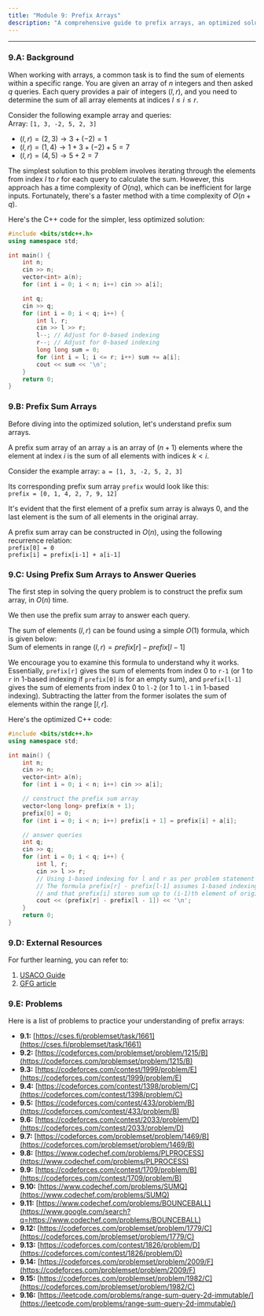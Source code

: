 ```yaml
---
title: "Module 9: Prefix Arrays"
description: "A comprehensive guide to prefix arrays, an optimized solution for range sum queries in arrays."
---
```


---

### 9.A: Background

When working with arrays, a common task is to find the sum of elements within a specific range. You are given an array of $n$ integers and then asked $q$ queries. Each query provides a pair of integers $(l, r)$, and you need to determine the sum of all array elements at indices $l \le i \le r$.

Consider the following example array and queries:  
Array: `[1, 3, -2, 5, 2, 3]`

- $(l,r)=(2,3) \rightarrow 3 + (-2) = 1$
- $(l,r)=(1,4) \rightarrow 1 + 3 + (-2) + 5 = 7$
- $(l,r)=(4,5) \rightarrow 5 + 2 = 7$

The simplest solution to this problem involves iterating through the elements from index $l$ to $r$ for each query to calculate the sum. However, this approach has a time complexity of $O(nq)$, which can be inefficient for large inputs. Fortunately, there's a faster method with a time complexity of $O(n+q)$.

Here's the C++ code for the simpler, less optimized solution:

```cpp
#include <bits/stdc++.h>
using namespace std;

int main() {
    int n;
    cin >> n;
    vector<int> a(n);
    for (int i = 0; i < n; i++) cin >> a[i];

    int q;
    cin >> q;
    for (int i = 0; i < q; i++) {
        int l, r;
        cin >> l >> r;
        l--; // Adjust for 0-based indexing
        r--; // Adjust for 0-based indexing
        long long sum = 0;
        for (int i = l; i <= r; i++) sum += a[i];
        cout << sum << '\n';
    }
    return 0;
}
```

### 9.B: Prefix Sum Arrays

Before diving into the optimized solution, let's understand prefix sum arrays.

A prefix sum array of an array `a` is an array of $(n+1)$ elements where the element at index $i$ is the sum of all elements with indices $k < i$.

Consider the example array: `a = [1, 3, -2, 5, 2, 3]`

Its corresponding prefix sum array `prefix` would look like this:  
`prefix = [0, 1, 4, 2, 7, 9, 12]`

It's evident that the first element of a prefix sum array is always 0, and the last element is the sum of all elements in the original array.

A prefix sum array can be constructed in $O(n)$, using the following recurrence relation:  
`prefix[0] = 0`  
`prefix[i] = prefix[i-1] + a[i-1]`

### 9.C: Using Prefix Sum Arrays to Answer Queries

The first step in solving the query problem is to construct the prefix sum array, in $O(n)$ time.

We then use the prefix sum array to answer each query.

The sum of elements $(l, r)$ can be found using a simple $O(1)$ formula, which is given below:  
Sum of elements in range $(l,r) = prefix[r] - prefix[l-1]$

We encourage you to examine this formula to understand why it works.  
Essentially, `prefix[r]` gives the sum of elements from index 0 to `r-1` (or 1 to `r` in 1-based indexing if `prefix[0]` is for an empty sum), and `prefix[l-1]` gives the sum of elements from index 0 to `l-2` (or 1 to `l-1` in 1-based indexing). Subtracting the latter from the former isolates the sum of elements within the range $[l, r]$.

Here's the optimized C++ code:

```cpp
#include <bits/stdc++.h>
using namespace std;

int main() {
    int n;
    cin >> n;
    vector<int> a(n);
    for (int i = 0; i < n; i++) cin >> a[i];

    // construct the prefix sum array
    vector<long long> prefix(n + 1);
    prefix[0] = 0;
    for (int i = 0; i < n; i++) prefix[i + 1] = prefix[i] + a[i];

    // answer queries
    int q;
    cin >> q;
    for (int i = 0; i < q; i++) {
        int l, r;
        cin >> l >> r;
        // Using 1-based indexing for l and r as per problem statement's example
        // The formula prefix[r] - prefix[l-1] assumes 1-based indexing for l and r
        // and that prefix[i] stores sum up to (i-1)th element of original array
        cout << (prefix[r] - prefix[l - 1]) << '\n';
    }
    return 0;
}
```

### 9.D: External Resources

For further learning, you can refer to:

1.  [USACO Guide](https://usaco.guide/silver/prefix-sums?lang=cpp)
2.  [GFG article](https://www.geeksforgeeks.org/prefix-sum-array-implementation-applications-competitive-programming/)

### 9.E: Problems

Here is a list of problems to practice your understanding of prefix arrays:

- **9.1:** [https://cses.fi/problemset/task/1661](https://cses.fi/problemset/task/1661)
- **9.2:** [https://codeforces.com/problemset/problem/1215/B](https://codeforces.com/problemset/problem/1215/B)
- **9.3:** [https://codeforces.com/contest/1999/problem/E](https://codeforces.com/contest/1999/problem/E)
- **9.4:** [https://codeforces.com/contest/1398/problem/C](https://codeforces.com/contest/1398/problem/C)
- **9.5:** [https://codeforces.com/contest/433/problem/B](https://codeforces.com/contest/433/problem/B)
- **9.6:** [https://codeforces.com/contest/2033/problem/D](https://codeforces.com/contest/2033/problem/D)
- **9.7:** [https://codeforces.com/problemset/problem/1469/B](https://codeforces.com/problemset/problem/1469/B)
- **9.8:** [https://www.codechef.com/problems/PLPROCESS](https://www.codechef.com/problems/PLPROCESS)
- **9.9:** [https://codeforces.com/contest/1709/problem/B](https://codeforces.com/contest/1709/problem/B)
- **9.10:** [https://www.codechef.com/problems/SUMQ](https://www.codechef.com/problems/SUMQ)
- **9.11:** [https://www.codechef.com/problems/BOUNCEBALL](https://www.google.com/search?q=https://www.codechef.com/problems/BOUNCEBALL)
- **9.12:** [https://codeforces.com/problemset/problem/1779/C](https://codeforces.com/problemset/problem/1779/C)
- **9.13:** [https://codeforces.com/contest/1826/problem/D](https://codeforces.com/contest/1826/problem/D)
- **9.14:** [https://codeforces.com/problemset/problem/2009/F](https://codeforces.com/problemset/problem/2009/F)
- **9.15:** [https://codeforces.com/problemset/problem/1982/C](https://codeforces.com/problemset/problem/1982/C)
- **9.16:** [https://leetcode.com/problems/range-sum-query-2d-immutable/](https://leetcode.com/problems/range-sum-query-2d-immutable/)
